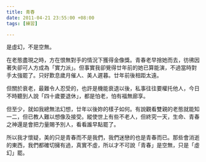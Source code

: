 ```yaml
---
title: 青春
date: 2011-04-21 23:55:00 +08:00
tags: [練習]

---
```


是虛幻，不是空無。  
  
在老態盡現之時，方在恨無對手的情況下獲得金像獎。青春老早捨她而去，彷彿因著失卻可人方成為「實力派」。但事實我卻覺得廿年前的她已算能演，不過當時對手太強罷了。只好歎息歲月催人、美人遲暮。廿年前後相距太遠。  
  
但關於衰老，最難令人忍受的，也許是機能衰退以後，私事往往要權托他人，今日不時聽到人說「四十歲要退休」，都是怕老，怕有福無廊享。  
  
但至少，就如我總無法幻想，廿年以後妳的樣子如何。有說觀看雙親的老態就能知一二，但已教人難以想像及接受。縱使世上有些不老人，但終究一天，生命、青春之神還是會把力量賜予別人，看看誰早點罷了。  
  
所以我才懷疑，美的只是青春而不是我們，我們迷戀的也是青春而已。那些會消逝的東西，我們都確切擁有過，真實不虛，所以才不可說「青春」是空無，只是「虛幻」罷。
